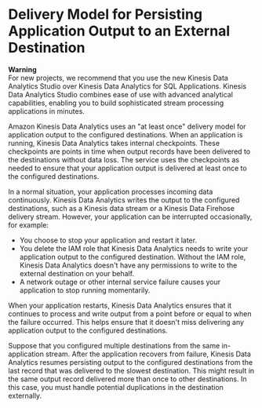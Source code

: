 # Delivery Model for Persisting Application Output to an External Destination<a name="failover-checkpoint"></a>

**Warning**  
For new projects, we recommend that you use the new Kinesis Data Analytics Studio over Kinesis Data Analytics for SQL Applications\. Kinesis Data Analytics Studio combines ease of use with advanced analytical capabilities, enabling you to build sophisticated stream processing applications in minutes\.

Amazon Kinesis Data Analytics uses an "at least once" delivery model for application output to the configured destinations\. When an application is running, Kinesis Data Analytics takes internal checkpoints\. These checkpoints are points in time when output records have been delivered to the destinations without data loss\. The service uses the checkpoints as needed to ensure that your application output is delivered at least once to the configured destinations\.

In a normal situation, your application processes incoming data continuously\. Kinesis Data Analytics writes the output to the configured destinations, such as a Kinesis data stream or a Kinesis Data Firehose delivery stream\. However, your application can be interrupted occasionally, for example:
+ You choose to stop your application and restart it later\.
+ You delete the IAM role that Kinesis Data Analytics needs to write your application output to the configured destination\. Without the IAM role, Kinesis Data Analytics doesn't have any permissions to write to the external destination on your behalf\.
+ A network outage or other internal service failure causes your application to stop running momentarily\. 

When your application restarts, Kinesis Data Analytics ensures that it continues to process and write output from a point before or equal to when the failure occurred\. This helps ensure that it doesn't miss delivering any application output to the configured destinations\. 

Suppose that you configured multiple destinations from the same in\-application stream\. After the application recovers from failure, Kinesis Data Analytics resumes persisting output to the configured destinations from the last record that was delivered to the slowest destination\.  This might result in the same output record delivered more than once to other destinations\. In this case, you must handle potential duplications in the destination externally\. 